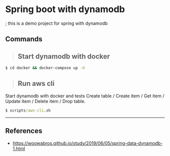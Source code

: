 # Spring boot with dynamodb  
; this is a demo project for spring with dynamodb  

## Commands   

> ## Start dynamodb with docker  

```cmd
$ cd docker && docker-compose up -d
```  

> ## Run aws cli  

Start dynamodb with docker and tests Create table / Create item / Get item / Update item / Delete item / Drop table.  

```cmd
$ scripts/aws-cli.sh
```  

---  

## References  

- https://woowabros.github.io/study/2019/06/05/spring-data-dynamodb-1.html